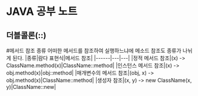 JAVA 공부 노트
=============

더블콜론(::)
-------------
#메서드 참조 종류
어떠한 메서드를 참조하여 실행하느냐에 메소드 참조도 종류가 나뉘게 된다.
|종류|람다 표현식|메서드 참조|
|------|---|---|
|정적 메서드 참조|(x) -> ClassName.method(x)|ClassName::method|
|인스턴스 메서드 참조|(x) -> obj.method(x)|obj::method|
|매개변수의 메서드 참조|(obj, x) -> obj.method(x)|ClassName::method|
|생성자 참조|(x, y) -> new ClassName(x, y)|ClassName::new|
